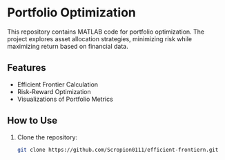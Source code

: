 # Portfolio Optimization

This repository contains MATLAB code for portfolio optimization. The project explores asset allocation strategies, minimizing risk while maximizing return based on financial data.

## Features
- Efficient Frontier Calculation
- Risk-Reward Optimization
- Visualizations of Portfolio Metrics

## How to Use
1. Clone the repository:
   ```bash
   git clone https://github.com/Scropion0111/efficient-frontiern.git


